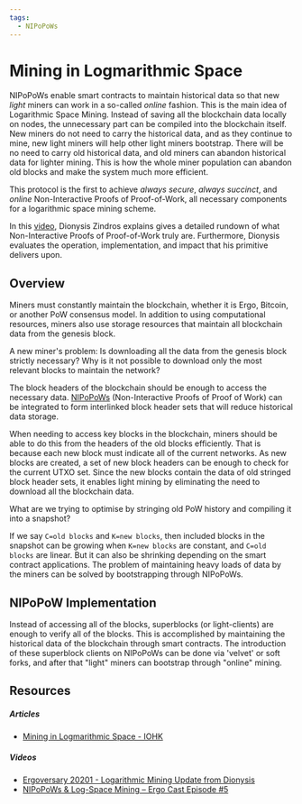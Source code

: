 ```yaml
---
tags:
  - NIPoPoWs
---
```

# Mining in Logmarithmic Space


NIPoPoWs enable smart contracts to maintain historical data so that new *light* miners can work in a so-called *online* fashion. This is the main idea of Logarithmic Space Mining. Instead of saving all the blockchain data locally on nodes, the unnecessary part can be compiled into the blockchain itself. New miners do not need to carry the historical data, and as they continue to mine, new light miners will help other light miners bootstrap. There will be no need to carry old historical data, and old miners can abandon historical data for lighter mining. This is how the whole miner population can abandon old blocks and make the system much more efficient.

This protocol is the first to achieve *always secure*, *always succinct*, and *online* Non-Interactive Proofs of Proof-of-Work, all necessary components for a logarithmic space mining scheme.

In this [video](https://www.youtube.com/watch?v=s05ypkSC7gk), Dionysis Zindros explains gives a detailed rundown of what Non-Interactive Proofs of Proof-of-Work truly are. Furthermore, Dionysis evaluates the operation, implementation, and impact that his primitive delivers upon. 


## Overview

Miners must constantly maintain the blockchain, whether it is Ergo, Bitcoin, or another PoW consensus model. In addition to using computational resources, miners also use storage resources that maintain all blockchain data from the genesis block.

A new miner's problem: Is downloading all the data from the genesis block strictly necessary? Why is it not possible to download only the most relevant blocks to maintain the network?

The block headers of the blockchain should be enough to access the necessary data. [NIPoPoWs](https://NIPoPoWs.com/) (Non-Interactive Proofs of Proof of Work) can be integrated to form interlinked block header sets that will reduce historical data storage.

When needing to access key blocks in the blockchain, miners should be able to do this from the headers of the old blocks efficiently. That is because each new block must indicate all of the current networks. As new blocks are created, a set of new block headers can be enough to check for the current UTXO set. Since the new blocks contain the data of old stringed block header sets, it enables light mining by eliminating the need to download all the blockchain data.

What are we trying to optimise by stringing old PoW history and compiling it into a snapshot?

If we say `C=old blocks` and `K=new blocks`, then included blocks in the snapshot can be growing when `K=new blocks` are constant, and `C=old blocks` are linear. But it can also be shrinking depending on the smart contract applications. The problem of maintaining heavy loads of data by the miners can be solved by bootstrapping through NIPoPoWs. 


## NIPoPoW Implementation

Instead of accessing all of the blocks, superblocks (or light-clients) are enough to verify all of the blocks. This is accomplished by maintaining the historical data of the blockchain through smart contracts. The introduction of these superblock clients on NIPoPoWs can be done via 'velvet' or soft forks, and after that "light" miners can bootstrap through "online" mining.


## Resources 


##### Articles

- [Mining in Logmarithmic Space - IOHK](https://eprint.iacr.org/2021/623.pdf)


##### Videos
- [Ergoversary 20201 - Logarithmic Mining Update from Dionysis](https://www.youtube.com/watch?v=s05ypkSC7gk)
- [NIPoPoWs & Log-Space Mining – Ergo Cast Episode #5](https://ergocast.io/episode/NIPoPoWs-ergo-cast-episode-5/)

